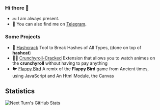 ### Hi there 👋

- :zzz: I am always present.
- :speech_balloon:  You can also find me on [Telegram](https://t.me/gabhmm).

### Some Projects
* 👾 [Hashcrack](https://github.com/gabhm/HashCrack) Tool to Break Hashes of All Types, (done on top of **hashcat**)
* 🏴‍☠️  [Crunchyroll-Cracked](https://github.com/gabhm/crunchyroll_cracked) Extension that allows you to watch animes on the **crunchyroll** without having to pay anything
* 🐦 [Flappy Bird](https://github.com/gabhm/Simple-Game-Flappy-Bird) A remix of the **Flappy Bird** game from Ancient times, using JavaScript and An Html Module, the Canvas
## Statistics
![Next Turn's GitHub Stats](https://github-readme-stats.vercel.app/api?username=gabhm&show_icons=true&hide=stars&include_all_commits=true&text_color=666&bg_color=0000)
